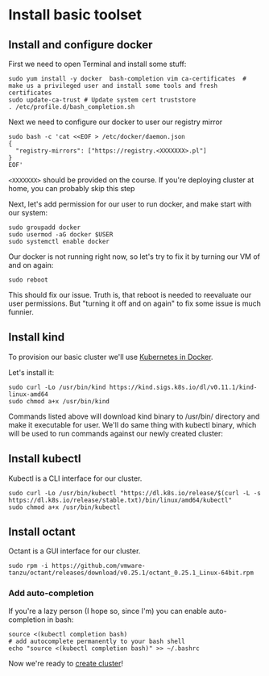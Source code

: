 # Install basic toolset

## Install and configure docker

First we need to open Terminal and install some stuff:

```shell
sudo yum install -y docker  bash-completion vim ca-certificates  # make us a privileged user and install some tools and fresh certificates
sudo update-ca-trust # Update system cert truststore
. /etc/profile.d/bash_completion.sh
```

Next we need to configure our docker to user our registry mirror

```shell
sudo bash -c 'cat <<EOF > /etc/docker/daemon.json
{
  "registry-mirrors": ["https://registry.<XXXXXXX>.pl"]
}
EOF'
```

`<XXXXXXX>` should be provided on the course. If you're deploying cluster at home, you can probably skip this step

Next, let's add permission for our user to run docker, and make start with our system:
```shell
sudo groupadd docker
sudo usermod -aG docker $USER
sudo systemctl enable docker
```

Our docker is not running right now, so let's try to fix it by turning our VM of and on again:
```shell
sudo reboot
```

This should fix our issue. Truth is, that reboot is needed to reevaluate our user permissions. But "turning it off and on again" to fix some issue is much funnier. 

## Install kind

To provision our basic cluster we'll use [Kubernetes in Docker](https://kind.sigs.k8s.io/).

Let's install it:
```shell
sudo curl -Lo /usr/bin/kind https://kind.sigs.k8s.io/dl/v0.11.1/kind-linux-amd64
sudo chmod a+x /usr/bin/kind
```
Commands listed above will download kind binary to /usr/bin/ directory and make it executable for user. We'll do same thing with kubectl binary, which will be used to run commands against our newly created cluster:

## Install kubectl
Kubectl is a CLI interface for our cluster.

```shell
sudo curl -Lo /usr/bin/kubectl "https://dl.k8s.io/release/$(curl -L -s https://dl.k8s.io/release/stable.txt)/bin/linux/amd64/kubectl"
sudo chmod a+x /usr/bin/kubectl
```

## Install octant
Octant is a GUI interface for our cluster.

```shell
sudo rpm -i https://github.com/vmware-tanzu/octant/releases/download/v0.25.1/octant_0.25.1_Linux-64bit.rpm 
```

### Add auto-completion

If you're a lazy person (I hope so, since I'm) you can enable auto-completion in bash:
```shell
source <(kubectl completion bash) 
# add autocomplete permanently to your bash shell
echo "source <(kubectl completion bash)" >> ~/.bashrc
```


Now we're ready to [create cluster](DEPLOY_CLUSTER.md)!